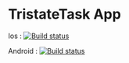 
# TristateTask App


Ios : [![Build status](https://build.appcenter.ms/v0.1/apps/0eee2000-46eb-4664-beec-99a29133c76f/branches/dev/badge)](https://appcenter.ms)

Android : [![Build status](https://build.appcenter.ms/v0.1/apps/8d540bfa-5729-4e58-b061-03999e51893f/branches/master/badge)](https://appcenter.ms)

